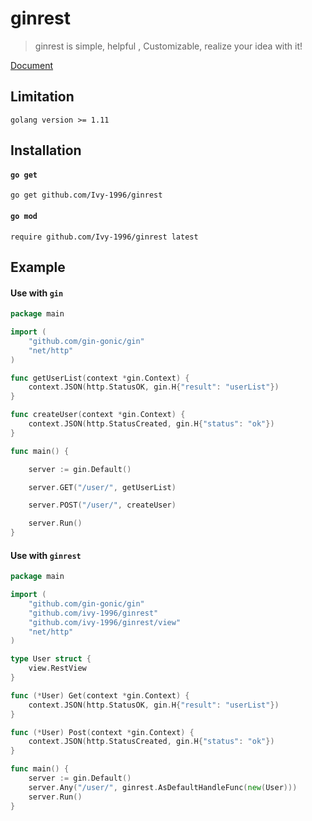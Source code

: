 # ginrest

> ginrest is simple, helpful , Customizable, realize your idea with it!

[Document](./docs/docs.md)

## Limitation
```shell script
golang version >= 1.11
```

## Installation

####  `go get`

```shell
go get github.com/Ivy-1996/ginrest
```

#### `go mod`

```shell 
require github.com/Ivy-1996/ginrest latest
```



## Example

#### Use with `gin`

```go
package main

import (
	"github.com/gin-gonic/gin"
	"net/http"
)

func getUserList(context *gin.Context) {
	context.JSON(http.StatusOK, gin.H{"result": "userList"})
}

func createUser(context *gin.Context) {
	context.JSON(http.StatusCreated, gin.H{"status": "ok"})
}

func main() {

	server := gin.Default()

	server.GET("/user/", getUserList)

	server.POST("/user/", createUser)

	server.Run()
}

```



#### Use with `ginrest`

```GO
package main

import (
	"github.com/gin-gonic/gin"
	"github.com/ivy-1996/ginrest"
	"github.com/ivy-1996/ginrest/view"
	"net/http"
)

type User struct {
	view.RestView
}

func (*User) Get(context *gin.Context) {
	context.JSON(http.StatusOK, gin.H{"result": "userList"})
}

func (*User) Post(context *gin.Context) {
	context.JSON(http.StatusCreated, gin.H{"status": "ok"})
}

func main() {
	server := gin.Default()
	server.Any("/user/", ginrest.AsDefaultHandleFunc(new(User)))
	server.Run()
}
```




